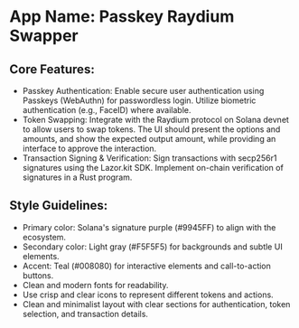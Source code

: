 # **App Name**: Passkey Raydium Swapper

## Core Features:

- Passkey Authentication: Enable secure user authentication using Passkeys (WebAuthn) for passwordless login. Utilize biometric authentication (e.g., FaceID) where available.
- Token Swapping: Integrate with the Raydium protocol on Solana devnet to allow users to swap tokens. The UI should present the options and amounts, and show the expected output amount, while providing an interface to approve the interaction.
- Transaction Signing & Verification: Sign transactions with secp256r1 signatures using the Lazor.kit SDK. Implement on-chain verification of signatures in a Rust program.

## Style Guidelines:

- Primary color: Solana's signature purple (#9945FF) to align with the ecosystem.
- Secondary color: Light gray (#F5F5F5) for backgrounds and subtle UI elements.
- Accent: Teal (#008080) for interactive elements and call-to-action buttons.
- Clean and modern fonts for readability.
- Use crisp and clear icons to represent different tokens and actions.
- Clean and minimalist layout with clear sections for authentication, token selection, and transaction details.